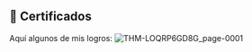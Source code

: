 ## 📜 Certificados

Aquí algunos de mis logros:
![THM-LOQRP6GD8G_page-0001](https://github.com/user-attachments/assets/62095331-278b-404e-9b18-f8be594bfd68)
